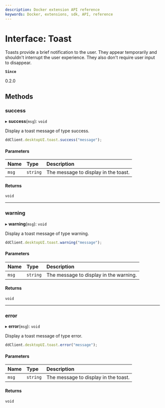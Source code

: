 ```yaml
---
description: Docker extension API reference
keywords: Docker, extensions, sdk, API, reference
---
```


# Interface: Toast

Toasts provide a brief notification to the user.
They appear temporarily and shouldn't interrupt the user experience.
They also don't require user input to disappear.

**`Since`**

0.2.0

## Methods

### success

▸ **success**(`msg`): `void`

Display a toast message of type success.

```typescript
ddClient.desktopUI.toast.success("message");
```

#### Parameters

| Name | Type | Description |
| :------ | :------ | :------ |
| `msg` | `string` | The message to display in the toast. |

#### Returns

`void`

___

### warning

▸ **warning**(`msg`): `void`

Display a toast message of type warning.

```typescript
ddClient.desktopUI.toast.warning("message");
```

#### Parameters

| Name | Type | Description |
| :------ | :------ | :------ |
| `msg` | `string` | The message to display in the warning. |

#### Returns

`void`

___

### error

▸ **error**(`msg`): `void`

Display a toast message of type error.

```typescript
ddClient.desktopUI.toast.error("message");
```

#### Parameters

| Name | Type | Description |
| :------ | :------ | :------ |
| `msg` | `string` | The message to display in the toast. |

#### Returns

`void`
